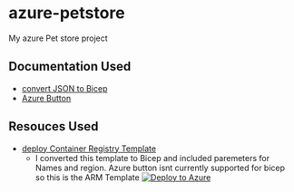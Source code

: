 # azure-petstore
My azure Pet store project

## Documentation Used
- [convert JSON to Bicep](https://learn.microsoft.com/en-us/azure/azure-resource-manager/bicep/decompile?tabs=azure-cli)
- [Azure Button](https://learn.microsoft.com/en-us/azure/azure-resource-manager/templates/deploy-to-azure-button)

## Resouces Used
- [deploy Container Registry Template](https://portal.azure.com/#create/Microsoft.Template/uri/https%3A%2F%2Fraw.githubusercontent.com%2Fchtrembl%2Fazure-cloud%2Fmain%2Fpetstore%2F00-setup-your-environment%2Fazuredeploy.json)
    - I converted this template to Bicep and included paremeters for Names and region. Azure button isnt currently supported for bicep so this is the ARM Template [![Deploy to Azure](https://aka.ms/deploytoazurebutton)](https://portal.azure.com/#create/Microsoft.Template/uri/https%3A%2F%2Fgithub.com%2Fbenajii%2Fazure-petstore%2Fblob%2Fmain%2Fbicepfiles%2Ftemplate.json)